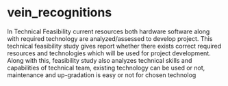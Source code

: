 # vein_recognitions
In Technical Feasibility current resources both hardware software along with required  technology are analyzed/assessed to develop project. This technical feasibility study  gives report whether there exists correct required resources and technologies which will  be used for project development. Along with this, feasibility study also analyzes technical  skills and capabilities of technical team, existing technology can be used or not,  maintenance and up-gradation is easy or not for chosen technolog
